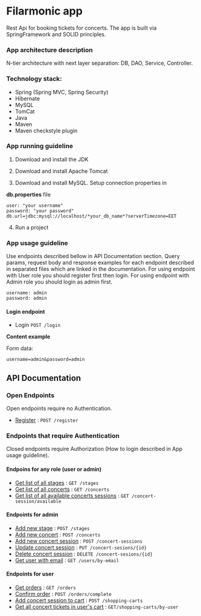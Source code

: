 # Filarmonic app

Rest Api for booking tickets for concerts. The app is built via SpringFramework and SOLID principles.

### App architecture description
N-tier architecture with next layer separation: DB, DAO, Service, Controller.

### Technology stack:
 - Spring (Spring MVC, Spring Security)
 - Hibernate
 - MySQL
 - TomCat
 - Java
 - Maven
 - Maven checkstyle plugin

### App running guideline
1. Download and install the JDK

2. Download and install Apache Tomcat

3. Download and install MySQL. Setup connection properties in 

**db.properties** file
	
	user: "your username"
	password: "your password"
	db.url=jdbc:mysql://localhost/*your_db_name*?serverTimezone=EET

4. Run a project

### App usage guideline
Use endpoints described bellow in API Documentation section. Query params, request body and response examples for each endpoint described in separated files which are linked in the documentation.
For using endpoint with User role you should register first then login.
For using endpoint with Admin role you should login as admin first.
	
	username: admin
	password: admin
	
#### Login endpoint	
	
* Login `POST /login`

**Content example**

Form data:

    username=admin&password=admin

## API Documentation

### Open Endpoints

Open endpoints require no Authentication.

* [Register](doc/register.md) : `POST /register`

### Endpoints that require Authentication

Closed endpoints require Authorization (How to login described in  App usage guideline).

#### Endpoins for any role (user or admin)
* [Get list of all stages](doc/stages/get.md) : `GET /stages`
* [Get list of all concerts](doc/concerts/get.md) : `GET /concerts`
* [Get list of all available concerts sessions](doc/sessions/get.md) : `GET /concert-session/available`


 #### Endpoints for admin
* [Add  new stage](doc/stages/post.md) : `POST /stages`
* [Add new concert](doc/concerts/post.md) : `POST /concerts`
* [Add new concert session](doc/sessions/post.md) : `POST /concert-sessions`
* [Update concert session](doc/sessions/put.md) : `PUT /concert-sesions/{id}`
* [Delete concert session](doc/sessions/delete.md) : `DELETE /concert-sesions/{id}`
* [Get user with email](doc/users/get.md) : `GET /users/by-email`

#### Endpoints for user
* [Get orders](doc/order/get.md) : `GET /orders`
* [Confirm order](doc/order/post.md) : `POST /orders/complete`
* [Add concert session to cart](doc/cart/post.md) : `POST /shopping-carts`
* [Get all concert tickets in user's cart](doc/cart/get.md) : `GET/shopping-carts/by-user`
